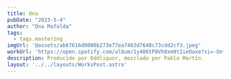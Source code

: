 ```yaml
---
title: Ona
pubDate: "2023-5-4"
author: "Ona Mafalda"
tags:
  - tags.mastering
imgUrl: '@assets/ab67616d0000b273e77ea7463d7648c73cdd2cf3.jpeg'
workUrl: 'https://open.spotify.com/album/1y406tP8Vh8xm9tIieOaxe?si=-OnfUYL9RouQ9VGBGU8Xng'
description: Producido por Oddliquor, mezclado por Pablo Martín.
layout: '../../layouts/WorksPost.astro'
---
```

